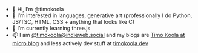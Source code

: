 - 👋 Hi, I’m @timokoola
- 👀 I’m interested in languages, generative art (professionally I do Python, JS/TSC, HTML, CSS + anything that looks like C)
- 🌱 I’m currently learning three.js
- 📫 I am [@timokoola@indieweb.social](https://indieweb.social/@timokoola) and my blogs are [Timo Koola at micro.blog](https://blog.timokoola.com) and less actively dev stuff at [timokoola.dev](https://timokoola.dev)

<!---
timokoola/timokoola is a ✨ special ✨ repository because its `README.md` (this file) appears on your GitHub profile.
You can click the Preview link to take a look at your changes.
--->
